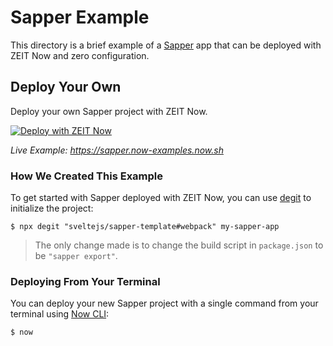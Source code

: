 # Sapper Example

This directory is a brief example of a [Sapper](https://sapper.svelte.dev/) app that can be deployed with ZEIT Now and zero configuration.

## Deploy Your Own

Deploy your own Sapper project with ZEIT Now.

[![Deploy with ZEIT Now](https://zeit.co/button)](https://zeit.co/new/project?template=https://github.com/zeit/now-examples/tree/master/sapper)

_Live Example: https://sapper.now-examples.now.sh_

### How We Created This Example

To get started with Sapper deployed with ZEIT Now, you can use [degit](https://github.com/Rich-Harris/degit) to initialize the project:

```shell
$ npx degit "sveltejs/sapper-template#webpack" my-sapper-app
```

> The only change made is to change the build script in `package.json` to be `"sapper export"`.

### Deploying From Your Terminal

You can deploy your new Sapper project with a single command from your terminal using [Now CLI](https://zeit.co/download):

```shell
$ now
```
